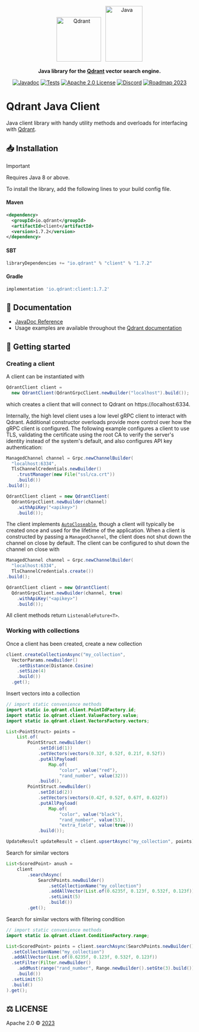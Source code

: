 <p align="center">
  <img height="120" src="https://github.com/qdrant/qdrant/raw/master/docs/logo.svg" alt="Qdrant"> 
  &nbsp;
  <img height="150" width="100" src="./resources/java-logo-small.svg" alt="Java">

</p>

<p align="center">
    <b>Java library for the <a href="https://github.com/qdrant/qdrant">Qdrant</a> vector search engine.</b>
</p>

<p align="center">
    <a href="https://qdrant.github.io/java-client"><img src="https://img.shields.io/badge/Docs-Javadoc%203.6.2-success" alt="Javadoc"></a>
    <a href="https://github.com/qdrant/java-client/actions/workflows/cd.yml"><img src="https://github.com/qdrant/java-client/actions/workflows/cd.yml/badge.svg?branch=master" alt="Tests"></a>
    <a href="https://github.com/qdrant/java-client/blob/master/LICENSE"><img src="https://img.shields.io/badge/License-Apache%202.0-success" alt="Apache 2.0 License"></a>
    <a href="https://qdrant.to/discord"><img src="https://img.shields.io/badge/Discord-Qdrant-5865F2.svg?logo=discord" alt="Discord"></a>
    <a href="https://qdrant.to/roadmap"><img src="https://img.shields.io/badge/Roadmap-2023-bc1439.svg" alt="Roadmap 2023"></a>
</p>

# Qdrant Java Client

Java client library with handy utility methods and overloads for interfacing with [Qdrant](https://qdrant.tech/).

## 📥 Installation

> [!IMPORTANT]  
> Requires Java 8 or above.

To install the library, add the following lines to your build config file.

#### Maven

```xml
<dependency>
  <groupId>io.qdrant</groupId>
  <artifactId>client</artifactId>
  <version>1.7.2</version>
</dependency>
```

#### SBT

```sbt
libraryDependencies += "io.qdrant" % "client" % "1.7.2"
```

#### Gradle

```gradle
implementation 'io.qdrant:client:1.7.2'
```

## 📖 Documentation

- [JavaDoc Reference](https://qdrant.github.io/java-client/)
- Usage examples are available throughout the [Qdrant documentation](https://qdrant.tech/documentation/quick-start/)

## 🔌 Getting started

### Creating a client

A client can be instantiated with

```java
QdrantClient client = 
  new QdrantClient(QdrantGrpcClient.newBuilder("localhost").build());
```
which creates a client that will connect to Qdrant on https://localhost:6334.

Internally, the high level client uses a low level gRPC client to interact with
Qdrant. Additional constructor overloads provide more control over how the gRPC
client is configured. The following example configures a client to use TLS,
validating the certificate using the root CA to verify the server's identity
instead of the system's default, and also configures API key authentication:

```java
ManagedChannel channel = Grpc.newChannelBuilder(
  "localhost:6334",
  TlsChannelCredentials.newBuilder()
    .trustManager(new File("ssl/ca.crt"))
    .build())
.build();

QdrantClient client = new QdrantClient(
  QdrantGrpcClient.newBuilder(channel)
    .withApiKey("<apikey>")
    .build());
```

The client implements [`AutoCloseable`](https://docs.oracle.com/javase/8/docs/api/java/lang/AutoCloseable.html),
though a client will typically be created once and used for the lifetime of the
application. When a client is constructed by passing a `ManagedChannel`, the
client does not shut down the channel on close by default. The client can be
configured to shut down the channel on close with

```java
ManagedChannel channel = Grpc.newChannelBuilder(
  "localhost:6334", 
  TlsChannelCredentials.create())
.build();

QdrantClient client = new QdrantClient(
  QdrantGrpcClient.newBuilder(channel, true)
    .withApiKey("<apikey>")
    .build());
```

All client methods return `ListenableFuture<T>`.

### Working with collections

Once a client has been created, create a new collection

```java
client.createCollectionAsync("my_collection",
  VectorParams.newBuilder()
    .setDistance(Distance.Cosine)
    .setSize(4)
    .build())
  .get();
```

Insert vectors into a collection

```java
// import static convenience methods
import static io.qdrant.client.PointIdFactory.id;
import static io.qdrant.client.ValueFactory.value;
import static io.qdrant.client.VectorsFactory.vectors;

List<PointStruct> points =
    List.of(
        PointStruct.newBuilder()
            .setId(id(1))
            .setVectors(vectors(0.32f, 0.52f, 0.21f, 0.52f))
            .putAllPayload(
                Map.of(
                    "color", value("red"),
                    "rand_number", value(32)))
            .build(),
        PointStruct.newBuilder()
            .setId(id(2))
            .setVectors(vectors(0.42f, 0.52f, 0.67f, 0.632f))
            .putAllPayload(
                Map.of(
                    "color", value("black"),
                    "rand_number", value(53),
                    "extra_field", value(true)))
            .build());

UpdateResult updateResult = client.upsertAsync("my_collection", points).get();
```

Search for similar vectors

```java
List<ScoredPoint> anush =
    client
        .searchAsync(
            SearchPoints.newBuilder()
                .setCollectionName("my_collection")
                .addAllVector(List.of(0.6235f, 0.123f, 0.532f, 0.123f))
                .setLimit(5)
                .build())
        .get();
```

Search for similar vectors with filtering condition

```java
// import static convenience methods
import static io.qdrant.client.ConditionFactory.range;

List<ScoredPoint> points = client.searchAsync(SearchPoints.newBuilder()
  .setCollectionName("my_collection")
  .addAllVector(List.of(0.6235f, 0.123f, 0.532f, 0.123f))
  .setFilter(Filter.newBuilder()
    .addMust(range("rand_number", Range.newBuilder().setGte(3).build()))
    .build())
  .setLimit(5)
  .build()
).get();
```

## ⚖️ LICENSE

Apache 2.0 © [2023](https://github.com/qdrant/java-client/blob/master/LICENSE)
